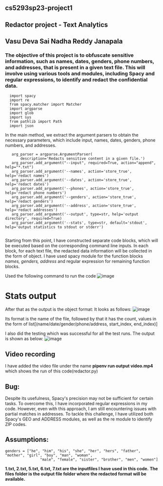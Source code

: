 ## cs5293sp23-project1
## Redactor project - Text Analytics
## Vasu Deva Sai Nadha Reddy Janapala

### The objective of this project is to obfuscate sensitive information, such as names, dates, genders, phone numbers, and addresses, that is present in a given text file. This will involve using various tools and modules, including Spacy and regular expressions, to identify and redact the confidential data.

```
  import spacy
  import re
  from spacy.matcher import Matcher
  import argparse
  import glob
  import sys
  from pathlib import Path
  import json
```

In the main method, we extract the argument parsers to obtain the necessary parameters, which include input, names, dates, genders, phone numbers, and addresses.
 ```
    arg_parser = argparse.ArgumentParser(
        description='Redacts sensitive content in a given file.')
    arg_parser.add_argument("--input", required=True, action="append", help="*.txt")
    arg_parser.add_argument('--names', action='store_true', help='redact names')
    arg_parser.add_argument('--dates', action='store_true', help='redact dates')
    arg_parser.add_argument('--phones', action='store_true', help='redact phone numbers')
    arg_parser.add_argument('--genders', action='store_true', help='redact genders')
    arg_parser.add_argument('--address', action='store_true', help='redact addresses')
    arg_parser.add_argument('--output', type=str, help='output directory', required=True)
    arg_parser.add_argument('--stats', type=str, default='stdout', help='output statistics to stdout or stderr')
    
   ```
   
Starting from this point, I have constructed separate code blocks, which will be executed based on the corresponding command line inputs.
In each block, for each text file, the redacted data information will be collected in the form of object.
I have used spacy module for the function blocks *names, genders, address* and regular expression for remaining function blocks.

Used the following command to run the code
![image](https://user-images.githubusercontent.com/102677891/229963600-9e045a49-103e-4ccd-9a92-8745c09941c0.png)

# Stats output
After that as the output is the object format: It looks as follows:
![image](https://user-images.githubusercontent.com/102677891/229963677-26730dac-b84e-45eb-b697-dd7ec697dc9c.png)

Its format is the name of the file, followed by that it has the count, values in the form of list[(name/date/gender/phone/address, start_index, end_index)]

I also did the testing which was successful for all the test runs. The output is shown as below:
![image](https://user-images.githubusercontent.com/102677891/229964100-f226f781-cc13-44c2-9cd7-0ac82dc0d9f8.png)

## Video recording
I have added the video file under the name **pipenv run output video.mp4** which shows the run of this code(redactor.py)

## Bug:
Despite its usefulness, Spacy's precision may not be sufficient for certain tasks. To overcome this, I have incorporated regular expressions in my code. However, even with this approach, I am still encountering issues with partial matches in addresses. To tackle this challenge, I have utilized both Spacy's GEO and ADDRESS modules, as well as the re module to identify ZIP codes.

## Assumptions:
```
genders = ["he", "him", "his", "she", "her", "hers", "father", "mother", "girl", "boy", "man", "woman",
                "male", "female", "sister", "brother", "men", "women"]
```

**1.txt, 2.txt, 5.txt, 6.txt, 7.txt are the inputfiles I have used in this code.**
**The files folder is the output file folder where the redacted format will be available.**
